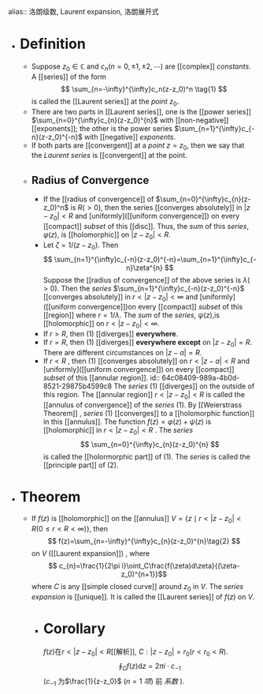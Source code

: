 alias:: 洛朗级数, Laurent expansion, 洛朗展开式

- # Definition
	- Suppose $z_0∈ \mathbb{C}$ and $c_{n}\left(n=0,\pm1,\pm2,\cdots\right)$ are [[complex]] *constants*. A [[series]] of the form
	  $$
	  \sum_{n=-\infty}^{\infty}c_n(z-z_0)^n \tag{1}
	  $$
	  is called the [[Laurent series]] at the *point* $z_0$.
	- There are two parts in [[Laurent series]], one is the [[power series]] $\sum_{n=0}^{\infty}c_{n}(z-z_0)^{n}$ with [[non-negative]] [[exponents]];
	  the other is the power series $\sum_{n=1}^{\infty}c_{-n}(z-z_0)^{-n}$ with [[negative]] *exponents*.
	- If both parts are [[convergent]] at a *point* $z=z_{0}$, then we say that the *Laurent series* is [[convergent]] at the point.
	- ## Radius of Convergence
		- If the [[radius of convergence]] of $\sum_{n=0}^{\infty}c_{n}(z-z_0)^n$ is $R(> 0)$, then the series [[converges absolutely]] in $|z-z_0|<R$ and [uniformly]([[uniform convergence]]) on every [[compact]] *subset* of this [[disc]]. 
		  Thus, the *sum* of this *series*, $\varphi(z)$, is [[holomorphic]] on $|z-z_0|<R$.
		- Let $\zeta=1/(z-z_0)$. Then
		  $$
		  \sum_{n=1}^{\infty}c_{-n}(z-z_0)^{-n}=\sum_{n=1}^{\infty}c_{-n}\zeta^{n}
		  $$
		  Suppose the [[radius of convergence]] of the above series is $\lambda(>0)$. 
		  Then the *series* $\sum_{n=1}^{\infty}c_{-n}(z-z_0)^{-n}$ [[converges absolutely]] in $r<|z-z_0|<\infty$ and [uniformly]([[uniform convergence]])on every [[compact]] *subset* of this [[region]] where $r=1/\lambda$. 
		  The *sum* of the *series*, $\psi(z),$is [[holomorphic]] on $r<|z-z_0|<\infty$.
		- If $r>R$, then $(1)$ [[diverges]] **everywhere**.
		- If $r=R$, then $(1)$ [[diverges]] **everywhere except** on $|z-z_0|=R$. 
		  There are different circumstances on $|z-a|=R$.
		- If $r<R$ , then $(1)$ [[converges absolutely]] on $r<|z-a|<R$ and [uniformly]([[uniform convergence]]) on every [[compact]] *subset* of this [[annular region]]. 
		  id:: 64c08409-989a-4b0d-8521-29875b4599c8
		  The *series* $(1)$ [[diverges]] on the outside of this region. 
		  The [[annular region]] $r<|z-z_0|<R$ is called the [[annulus of convergence]] of the *series* $(1)$. 
		  By [[Weierstrass Theorem]] , *series* $(1)$ [[converges]] to a [[holomorphic function]] in this [[annulus]]. The function $f(z)=\varphi(z)+\psi(z)$ is [[holomorphic]] in $r<|z-z_0|<R$ . 
		  The *series*
		  $$
		  \sum_{n=0}^{\infty}c_{n}(z-z_0)^{n}
		  $$
		  is called the [[holormorphic part]] of $(1)$. The *series* is called the [[principle part]] of $(2)$.
- # Theorem
	- If $f(z)$ is [[holomorphic]] on the [[annulus]] $V=\{z\mid r<|z-z_0|< R(0\le r < R<\infty)\}$, then
	  $$
	  f(z)=\sum_{n=-\infty}^{\infty}c_{n}(z-z_0)^{n}\tag{2}
	  $$ 
	  on $V$ ([[Laurent expansion]]) , where
	  $$
	  c_{n}=\frac{1}{2\pi i}\oint_C\frac{f(\zeta)d\zeta}{(\zeta-z_0)^{n+1}}$$
	  where $C$ is any [[simple closed curve]] around $z_0$ in $V$.
	  The *series expansion* is [[unique]]. It is called the [[Laurent series]] of $f(z)$ on $V$.
		- # Corollary
		  $f(z)$在$r<|z-z_0|<R$[[解析]], $C: |z-z_0|=r_0(r<r_0<R)$.
		  $$\oint_C f(z)\mathrm{d}z=2\pi i\cdot c_{-1}$$
		  ($c_{-1}$ 为$\frac{1}{z-z_0}$ ($n=1$ *项*) 前 *系数* ).